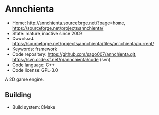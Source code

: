 # Annchienta

- Home: http://annchienta.sourceforge.net/?page=home, https://sourceforge.net/projects/annchienta/
- State: mature, inactive since 2009
- Download: https://sourceforge.net/projects/annchienta/files/annchienta/current/
- Keywords: framework
- Code repository: https://github.com/sago007/annchienta.git, https://svn.code.sf.net/p/annchienta/code (svn)
- Code language: C++
- Code license: GPL-3.0

A 2D game engine.

## Building

- Build system: CMake
